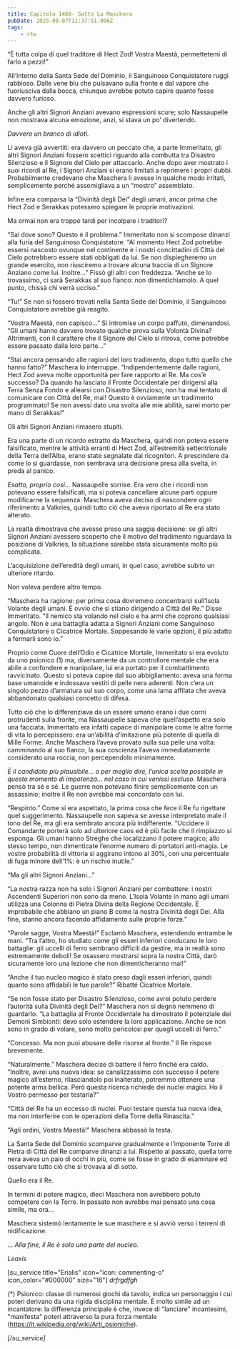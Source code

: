 ```yaml
---
title: Capitolo 1460- Sotto La Maschera
pubDate: 2025-08-07T11:37:51.096Z
tags:
    - rtw
---
```



“È tutta colpa di quel traditore di Hect Zod! Vostra Maestà, permettetemi di farlo a pezzi!”


All’interno della Santa Sede del Dominio, il Sanguinoso Conquistatore ruggì rabbioso. Dalle vene blu che pulsavano sulla fronte e dal vapore che fuoriusciva dalla bocca, chiunque avrebbe potuto capire quanto fosse davvero furioso.


Anche gli altri Signori Anziani avevano espressioni scure; solo Nassaupelle non mostrava alcuna emozione, anzi, si stava un po’ divertendo.


<em>Davvero un branco di idioti.</em>


Li aveva già avvertiti: era davvero un peccato che, a parte Immeritato, gli altri Signori Anziani fossero scettici riguardo alla combutta tra Disastro Silenzioso e il Signore del Cielo per attaccarlo. Anche dopo aver mostrato i suoi ricordi al Re, i Signori Anziani si erano limitati a reprimere i propri dubbi. Probabilmente credevano che Maschera li avesse in qualche modo irritati, semplicemente perché assomigliava a un “mostro” assemblato.


Infine era comparsa la “Divinità degli Dei” degli umani, ancor prima che Hect Zod e Serakkas potessero spiegare le proprie motivazioni.


Ma ormai non era troppo tardi per incolpare i traditori?


“Sai dove sono? Questo è il problema.” Immeritato non si scompose dinanzi alla furia del Sanguinoso Conquistatore. “Al momento Hect Zod potrebbe essersi nascosto ovunque nel continente e i nostri concittadini di Città del Cielo potrebbero essere stati obbligati da lui. Se non dispiegheremo un grande esercito, non riusciremo a trovare alcuna traccia di un Signore Anziano come lui. Inoltre…” Fissò gli altri con freddezza. “Anche se lo trovassimo, ci sarà Serakkas al suo fianco: non dimentichiamolo. A quel punto, chissà chi verrà ucciso.”


“Tu!” Se non si fossero trovati nella Santa Sede del Dominio, il Sanguinoso Conquistatore avrebbe già reagito.


“Vostra Maestà, non capisco…” Si intromise un corpo paffuto, dimenandosi. “Gli umani hanno davvero trovato qualche prova sulla Volontà Divina? Altrimenti, con il carattere che il Signore del Cielo si ritrova, come potrebbe essere passato dalla loro parte…”


“Stai ancora pensando alle ragioni del loro tradimento, dopo tutto quello che hanno fatto?” Maschera lo interruppe. “Indipendentemente dalle ragioni, Hect Zod aveva molte opportunità per fare rapporto al Re. Ma cos’è successo? Da quando ha lasciato il Fronte Occidentale per dirigersi alla Terra Senza Fondo e allearsi con Disastro Silenzioso, non ha mai tentato di comunicare con Città del Re, mai! Questo è ovviamente un tradimento programmato! Se non avessi dato una svolta alle mie abilità, sarei morto per mano di Serakkas!”


Gli altri Signori Anziani rimasero stupiti.


Era una parte di un ricordo estratto da Maschera, quindi non poteva essere falsificato, mentre le attività erranti di Hect Zod, all’estremità settentrionale della Terra dell’Alba, erano state segnalate dai ricognitori. A prescindere da come lo si guardasse, non sembrava una decisione presa alla svelta, in preda al panico.


<em>Esatto, proprio così…</em> Nassaupelle sorrise. Era vero che i ricordi non potevano essere falsificati, ma si poteva cancellare alcune parti oppure modificarne la sequenza: Maschera aveva deciso di nascondere ogni riferimento a Valkries, quindi tutto ciò che aveva riportato al Re era stato alterato.


La realtà dimostrava che avesse preso una saggia decisione: se gli altri Signori Anziani avessero scoperto che il motivo del tradimento riguardava la posizione di Valkries, la situazione sarebbe stata sicuramente molto più complicata.


L’acquisizione dell’eredità degli umani, in quel caso, avrebbe subito un ulteriore ritardo.


Non voleva perdere altro tempo.


“Maschera ha ragione: per prima cosa dovremmo concentrarci sull’Isola Volante degli umani. È ovvio che si stiano dirigendo a Città del Re.” Disse Immeritato. “Il nemico sta volando nel cielo e ha armi che coprono qualsiasi angolo. Non è una battaglia adatta a Signori Anziani come Sanguinoso Conquistatore o Cicatrice Mortale. Soppesando le varie opzioni, il più adatto a fermarli sono io.”


Proprio come Cuore dell’Odio e Cicatrice Mortale, Immeritato si era evoluto da uno psionico (1) ma, diversamente da un controllore mentale che era abile a confondere e manipolare, lui era portato per il combattimento ravvicinato. Questo si poteva capire dal suo abbigliamento: aveva una forma base umanoide e indossava vestiti di pelle nera aderenti. Non c’era un singolo pezzo d’armatura sul suo corpo, come una lama affilata che aveva abbandonato qualsiasi concetto di difesa.


Tutto ciò che lo differenziava da un essere umano erano i due corni protrudenti sulla fronte, ma Nassaupelle sapeva che quell’aspetto era solo una facciata. Immeritato era infatti capace di manipolare come le altre forme di vita lo percepissero: era un’abilità d’imitazione più potente di quella di Mille Forme. Anche Maschera l’aveva provato sulla sua pelle una volta: camminando al suo fianco, la sua coscienza l’aveva immediatamente considerato una roccia, non percependolo minimamente.


<em>È il candidato più plausibile… o per meglio dire, l’unica scelta possibile in questo momento di impotenza… nel caso in cui venissi escluso.</em> Maschera pensò tra sé e sé. Le guerre non potevano finire semplicemente con un assassinio; inoltre il Re non avrebbe mai concordato con lui.


“Respinto.” Come si era aspettato, la prima cosa che fece il Re fu rigettare quel suggerimento. Nassaupelle non sapeva se avesse interpretato male il tono del Re, ma gli era sembrato ancora più indifferente. “Uccidere il Comandante porterà solo ad ulteriore caos ed è più facile che il rimpiazzo si esponga. Gli umani hanno Streghe che localizzano il potere magico; allo stesso tempo, non dimenticate l’enorme numero di portatori anti-magia. Le vostre probabilità di vittoria si aggirano intono al 30%, con una percentuale di fuga minore dell’1%: è un rischio inutile.”


“Ma gli altri Signori Anziani…”


“La nostra razza non ha solo i Signori Anziani per combattere: i nostri Ascendenti Superiori non sono da meno. L’Isola Volante in mano agli umani utilizza una Colonna di Pietra Divina della Regione Occidentale. È improbabile che abbiano un piano B come la nostra Divinità degli Dei. Alla fine, stanno ancora facendo affidamento sulle proprie forze.”


“Parole sagge, Vostra Maestà!” Esclamò Maschera, estendendo entrambe le mani. “Tra l’altro, ho studiato come gli esseri inferiori conducano le loro battaglie: gli uccelli di ferro sembrano difficili da gestire, ma in realtà sono estremamente deboli! Se osassero mostrarsi sopra la nostra Città, darò sicuramente loro una lezione che non dimenticheranno mai!”


“Anche il tuo nucleo magico è stato preso dagli esseri inferiori, quindi quanto sono affidabili le tue parole?” Ribatté Cicatrice Mortale.


“Se non fosse stato per Disastro Silenzioso, come avrei potuto perdere l’autorità sulla Divinità degli Dei?” Maschera non si degnò nemmeno di guardarlo. “La battaglia al Fronte Occidentale ha dimostrato il potenziale dei Demoni Simbionti: devo solo estendere la loro applicazione. Anche se non sono in grado di volare, sono molto pericolosi per quegli uccelli di ferro.”


“Concesso. Ma non puoi abusare delle risorse al fronte.” Il Re rispose brevemente.


“Naturalmente.” Maschera decise di battere il ferro finché era caldo. “Inoltre, avrei una nuova idea: se canalizzassimo con successo il potere magico all’esterno, rilasciandolo poi inalterato, potremmo ottenere una potente arma bellica. Però questa ricerca richiede dei nuclei magici. Ho il Vostro permesso per testarla?”


“Città del Re ha un eccesso di nuclei. Puoi testare questa tua nuova idea, ma non interferire con le operazioni della Torre della Rinascita.”


“Agli ordini, Vostra Maestà!” Maschera abbassò la testa.


La Santa Sede del Dominio scomparve gradualmente e l’imponente Torre di Pietra di Città del Re comparve dinanzi a lui. Rispetto al passato, quella torre nera aveva un paio di occhi in più, come se fosse in grado di esaminare ed osservare tutto ciò che si trovava al di sotto.


Quello era il Re.


In termini di potere magico, dieci Maschera non avrebbero potuto competere con la Torre. In passato non avrebbe mai pensato una cosa simile, ma ora…


Maschera sistemò lentamente le sue maschere e si avviò verso i terreni di nidificazione.


... <em>Alla fine, il Re è solo una parte del nucleo.</em>


<em> </em>


<em> </em>


<em>Leaxis</em>


[su_service title="Erialis" icon="icon: commenting-o" icon_color="#000000" size="16"]  <em>drfrgdfgh</em>


(*) Psionico: classe di numerosi giochi da tavolo, indica un personaggio i cui poteri derivano da una rigida disciplina mentale. È molto simile ad un incantatore: la differenza principale è che, invece di "lanciare" incantesimi, "manifesta" poteri attraverso la pura forza mentale (https://it.wikipedia.org/wiki/Arti_psioniche).


<em>[/su_service]</em>




                                


                                



